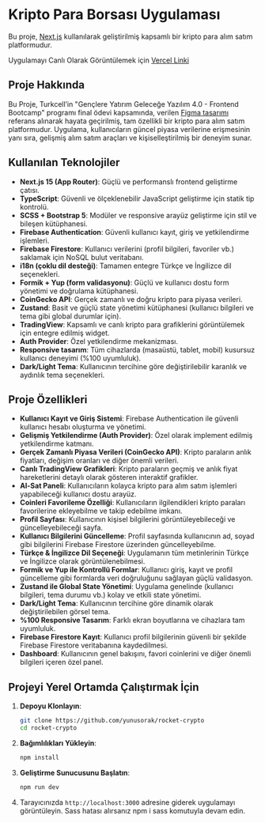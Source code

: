 # Kripto Para Borsası Uygulaması

Bu proje, [Next.js](https://nextjs.org) kullanılarak geliştirilmiş kapsamlı bir kripto para alım satım platformudur.

Uygulamayı Canlı Olarak Görüntülemek için [Vercel Linki](yunus-rocket-crypto-six.vercel.app)

## Proje Hakkında

Bu Proje, Turkcell’in "Gençlere Yatırım Geleceğe Yazılım 4.0 - Frontend Bootcamp" programı final ödevi kapsamında, verilen [Figma tasarımı](https://www.figma.com/design/98DqPAzFuthisWLaeTG7B6/cryptocurrency-exchange-in-light-mood-and-Dark-mood--Community-?node-id=2680-54312&t=UDuV2ZXEQIoilHh8-0) referans alınarak hayata geçirilmiş, tam özellikli bir kripto para alım satım platformudur. Uygulama, kullanıcıların güncel piyasa verilerine erişmesinin yanı sıra, gelişmiş alım satım araçları ve kişiselleştirilmiş bir deneyim sunar.

## Kullanılan Teknolojiler

- **Next.js 15 (App Router)**: Güçlü ve performanslı frontend geliştirme çatısı.
- **TypeScript**: Güvenli ve ölçeklenebilir JavaScript geliştirme için statik tip kontrolü.
- **SCSS + Bootstrap 5**: Modüler ve responsive arayüz geliştirme için stil ve bileşen kütüphanesi.
- **Firebase Authentication**: Güvenli kullanıcı kayıt, giriş ve yetkilendirme işlemleri.
- **Firebase Firestore**: Kullanıcı verilerini (profil bilgileri, favoriler vb.) saklamak için NoSQL bulut veritabanı.
- **i18n (çoklu dil desteği)**: Tamamen entegre Türkçe ve İngilizce dil seçenekleri.
- **Formik + Yup (form validasyonu)**: Güçlü ve kullanıcı dostu form yönetimi ve doğrulama kütüphanesi.
- **CoinGecko API**: Gerçek zamanlı ve doğru kripto para piyasa verileri.
- **Zustand**: Basit ve güçlü state yönetimi kütüphanesi (kullanıcı bilgileri ve tema gibi global durumlar için).
- **TradingView**: Kapsamlı ve canlı kripto para grafiklerini görüntülemek için entegre edilmiş widget.
- **Auth Provider**: Özel yetkilendirme mekanizması.
- **Responsive tasarım**: Tüm cihazlarda (masaüstü, tablet, mobil) kusursuz kullanıcı deneyimi (%100 uyumluluk).
- **Dark/Light Tema**: Kullanıcının tercihine göre değiştirilebilir karanlık ve aydınlık tema seçenekleri.

## Proje Özellikleri

- **Kullanıcı Kayıt ve Giriş Sistemi**: Firebase Authentication ile güvenli kullanıcı hesabı oluşturma ve yönetimi.
- **Gelişmiş Yetkilendirme (Auth Provider)**: Özel olarak implement edilmiş yetkilendirme katmanı.
- **Gerçek Zamanlı Piyasa Verileri (CoinGecko API)**: Kripto paraların anlık fiyatları, değişim oranları ve diğer önemli verileri.
- **Canlı TradingView Grafikleri**: Kripto paraların geçmiş ve anlık fiyat hareketlerini detaylı olarak gösteren interaktif grafikler.
- **Al-Sat Paneli**: Kullanıcıların kolayca kripto para alım satım işlemleri yapabileceği kullanıcı dostu arayüz.
- **Coinleri Favorileme Özelliği**: Kullanıcıların ilgilendikleri kripto paraları favorilerine ekleyebilme ve takip edebilme imkanı.
- **Profil Sayfası**: Kullanıcının kişisel bilgilerini görüntüleyebileceği ve güncelleyebileceği sayfa.
- **Kullanıcı Bilgilerini Güncelleme**: Profil sayfasında kullanıcının ad, soyad gibi bilgilerini Firebase Firestore üzerinden güncelleyebilme.
- **Türkçe & İngilizce Dil Seçeneği**: Uygulamanın tüm metinlerinin Türkçe ve İngilizce olarak görüntülenebilmesi.
- **Formik ve Yup ile Kontrollü Formlar**: Kullanıcı giriş, kayıt ve profil güncelleme gibi formlarda veri doğruluğunu sağlayan güçlü validasyon.
- **Zustand ile Global State Yönetimi**: Uygulama genelinde (kullanıcı bilgileri, tema durumu vb.) kolay ve etkili state yönetimi.
- **Dark/Light Tema**: Kullanıcının tercihine göre dinamik olarak değiştirilebilen görsel tema.
- **%100 Responsive Tasarım**: Farklı ekran boyutlarına ve cihazlara tam uyumluluk.
- **Firebase Firestore Kayıt**: Kullanıcı profil bilgilerinin güvenli bir şekilde Firebase Firestore veritabanına kaydedilmesi.
- **Dashboard**: Kullanıcının genel bakışını, favori coinlerini ve diğer önemli bilgileri içeren özel panel.

## Projeyi Yerel Ortamda Çalıştırmak İçin

1. **Depoyu Klonlayın**:

   ```bash
   git clone https://github.com/yunusorak/rocket-crypto
   cd rocket-crypto
   ```

2. **Bağımlılıkları Yükleyin**:

   ```bash
   npm install
   ```


3. **Geliştirme Sunucusunu Başlatın**:

   ```bash
   npm run dev
   ```

4. Tarayıcınızda `http://localhost:3000` adresine giderek uygulamayı görüntüleyin. Sass hatası alırsanız npm i sass komutuyla devam edin.